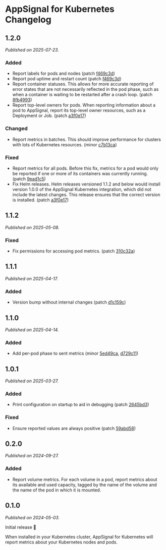 # AppSignal for Kubernetes Changelog

## 1.2.0

_Published on 2025-07-23._

### Added

- Report labels for pods and nodes (patch [f469c3d](https://github.com/appsignal/appsignal-kubernetes/commit/f469c3d851079da57e85ad928dac8767e010df3f))
- Report pod uptime and restart count (patch [f469c3d](https://github.com/appsignal/appsignal-kubernetes/commit/f469c3d851079da57e85ad928dac8767e010df3f))
- Report container statuses. This allows for more accurate reporting of error states that are not necessarily reflected in the pod phase, such as when a container is waiting to be restarted after a crash loop. (patch [8fb4993](https://github.com/appsignal/appsignal-kubernetes/commit/8fb4993c434469e615e5557d6bbadff0319d406e))
- Report top-level owners for pods. When reporting information about a pod to AppSignal, report its top-level owner resources, such as a Deployment or Job. (patch [a3f0e17](https://github.com/appsignal/appsignal-kubernetes/commit/a3f0e1709f86535e43cb4214be6a5335b18169bd))

### Changed

- Report metrics in batches. This should improve performance for clusters with lots of Kubernetes resources. (minor [c7b13ca](https://github.com/appsignal/appsignal-kubernetes/commit/c7b13ca770fb511efd7c376e225a428969ceeac4))

### Fixed

- Report metrics for all pods. Before this fix, metrics for a pod would only be reported if one or more of its containers was currently running. (patch [9ead1c5](https://github.com/appsignal/appsignal-kubernetes/commit/9ead1c5e0b3fde5c4ba9c07e7ab35403053649ad))
- Fix Helm releases. Helm releases versioned 1.1.2 and below would install version 1.0.0 of the AppSignal Kubernetes integration, which did not include the latest changes. This release ensures that the correct version is installed. (patch [a3f0e17](https://github.com/appsignal/appsignal-kubernetes/commit/a3f0e1709f86535e43cb4214be6a5335b18169bd))

## 1.1.2

_Published on 2025-05-08._

### Fixed

- Fix permissions for accessing pod metrics. (patch [310c32a](https://github.com/appsignal/appsignal-kubernetes/commit/310c32a5575386c8c62852cad809f2a4c6f4018a))

## 1.1.1

_Published on 2025-04-17._

### Added

- Version bump without internal changes (patch [d1c159c](https://github.com/appsignal/appsignal-kubernetes/commit/d1c159c98529909657a6f366eea8d86d5aa2e7de))

## 1.1.0

_Published on 2025-04-14._

### Added

- Add per-pod phase to sent metrics (minor [5ed49ca](https://github.com/appsignal/appsignal-kubernetes/commit/5ed49cac0c4394d32aad3fe3f2d919fa57244cae), [d729c11](https://github.com/appsignal/appsignal-kubernetes/commit/d729c1145a6a0a02228bdb0a470951730a0749ca))

## 1.0.1

_Published on 2025-03-27._

### Added

- Print configuration on startup to aid in debugging (patch [2645bd3](https://github.com/appsignal/appsignal-kubernetes/commit/2645bd307a77fb1cca6a4a45d2771d743da6ad64))

### Fixed

- Ensure reported values are always positive (patch [59abd58](https://github.com/appsignal/appsignal-kubernetes/commit/59abd583d1b3da7cc7fa8219258fff7821745103))

## 0.2.0

_Published on 2024-09-27._

### Added

- Report volume metrics. For each volume in a pod, report metrics about its available and used capacity, tagged by the name of the volume and the name of the pod in which it is mounted.

## 0.1.0

_Published on 2024-05-03._

Initial release 🚀

When installed in your Kubernetes cluster, AppSignal for Kubernetes will report metrics about your Kubernetes nodes and pods.
